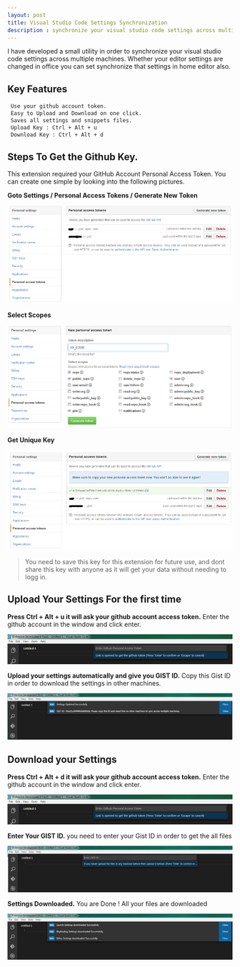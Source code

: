 ```yaml
---
layout: post
title: Visual Studio Code Settings Synchronization
description : synchronize your visual studio code settings across multiple machines. Whether your editor settings are changed in office you can set synchronize that settings in home editor also.
---
```


I have developed a small utility in order to synchronize your visual studio code settings across multiple machines. Whether your editor settings are changed in office you can set synchronize that settings in home editor also.



## Key Features
	 Use your github account token.
	 Easy to Upload and Download on one click.
	 Saves all settings and snippets files.
	 Upload Key : Ctrl + Alt + u
	 Download Key : Ctrl + Alt + d
	  
	
## Steps To Get the Github Key.

This extension required your GitHub Account Personal Access Token. You can create one simple by looking into the following pictures.

<strong>Goto Settings / Personal Access Tokens / Generate New Token</strong>

![Goto Settings / Personal Access Tokens](/img/github1.PNG)

<strong>Select Scopes</strong>

![Select Scopes](/img/github2.PNG)

<strong>Get Unique Key</strong>

![Get Unique Key](/img/github3.PNG)

<blockquote>
<p>
You need to save this key for this extension for future use, and dont share this key with anyone as it will get your data without needing to logg in.
</p>
</blockquote>


## Upload Your Settings For the first time


<strong>Press Ctrl + Alt + u it will ask your github account access token.</strong>
Enter the github account in the window and click enter.

![github account access token](/img/upload1.png)

<strong>Upload your settings automatically and give you GIST ID.</strong>
Copy this Gist ID in order to download the settings in other machines.

![uploaded automatically](/img/upload2.png)


## Download your Settings

<strong>Press Ctrl + Alt + d it will ask your github account access token.</strong>
Enter the github account in the window and click enter.

![github account access token](/img/upload1.png)

<strong>Enter Your GIST ID.</strong>
you need to enter your Gist ID in order to get the all files

![Enter Your GIST ID](/img/download2.png)

<strong>Settings Downloaded.</strong>
You are Done ! All your files are downloaded

![Enter Your GIST ID](/img/download3.png)
